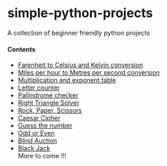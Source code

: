 # simple-python-projects
A collection of beginner friendly python projects

#### Contents 
* [Farenheit to Celsius and Kelvin conversion](https://github.com/vaylon-fernandes/simple-python-projects/tree/main/temperature_conversion)
* [Miles per hour to Metres per second conversion](https://github.com/vaylon-fernandes/simple-python-projects/tree/main/mph_to_ms)
* [Multiplication and exponent table](https://github.com/vaylon-fernandes/simple-python-projects/tree/main/mul_exp_table)
* [Letter counter](https://github.com/vaylon-fernandes/simple-python-projects/tree/main/letter_counter)
* [Pallindrome checker](https://github.com/vaylon-fernandes/simple-python-projects/tree/main/pallindrome)
* [Right Triangle Solver](https://github.com/vaylon-fernandes/simple-python-projects/tree/main/right_triangle_solver)
* [Rock, Paper, Scissors](https://github.com/vaylon-fernandes/simple-python-projects/tree/main/rock_paper_scissors)
* [Caesar Cipher](https://github.com/vaylon-fernandes/Caesar-Cipher)
* [Guess the number](https://github.com/vaylon-fernandes/simple-python-projects/tree/main/guess_the_number)
* [Odd or Even](https://github.com/vaylon-fernandes/simple-python-projects/tree/main/odd_or_even)
* [Blind Auction](https://github.com/vaylon-fernandes/blind-auction)
* [Black Jack](https://github.com/vaylon-fernandes/simple-python-projects/tree/main/blackjack)
<br>More to come !!!
